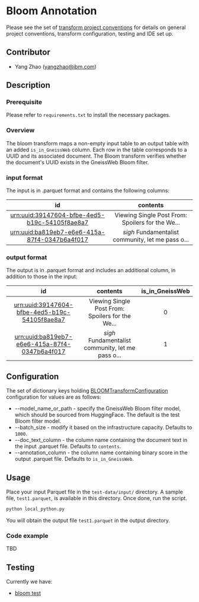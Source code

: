 # Bloom Annotation
Please see the set of [transform project conventions](../../README.md#transform-project-conventions) for details on general project conventions, transform configuration, testing and IDE set up.

## Contributor
- Yang Zhao (yangzhao@ibm.com)

## Description
### Prerequisite 
Please refer to `requirements.txt` to install the necessary packages.

### Overview
The bloom transform maps a non-empty input table to an output table with an added `is_in_GneissWeb` column. Each row in the table corresponds to a UUID and its associated document. The Bloom transform verifies whether the document's UUID exists in the GneissWeb Bloom filter.


### input format
The input is in .parquet format and contains the following columns:

| id  | contents | 
|:------:|:------:|
| <urn:uuid:39147604-bfbe-4ed5-b19c-54105f8ae8a7>  |    Viewing Single Post From: Spoilers for the We...   |
| <urn:uuid:ba819eb7-e6e6-415a-87f4-0347b6a4f017>  |    *sigh* Fundamentalist community, let me pass o...  |


### output format
The output is in .parquet format and includes an additional column, in addition to those in the input:

| id  | contents | is_in_GneissWeb  |
|:------:|:------:|:-------------:|
| <urn:uuid:39147604-bfbe-4ed5-b19c-54105f8ae8a7>  |    Viewing Single Post From: Spoilers for the We...   | 0     |
| <urn:uuid:ba819eb7-e6e6-415a-87f4-0347b6a4f017>  |    *sigh* Fundamentalist community, let me pass o...  | 1     |

## Configuration 
The set of dictionary keys holding [BLOOMTransformConfiguration](dpk_bloom/transform.py) 
configuration for values are as follows:


* --model_name_or_path - specify the GneissWeb Bloom filter model, which should be sourced from HuggingFace. The default is the test Bloom filter model.
* --batch_size - modify it based on the infrastructure capacity. Defaults to `1000`.
* --doc_text_column - the column name containing the document text in the input .parquet file. Defaults to `contents`.
* --annotation_column - the column name containing binary score in the output .parquet file. Defaults to `is_in_GneissWeb`.
  



## Usage
Place your input Parquet file in the `test-data/input/` directory. A sample file, `test1.parquet`, is available in this directory. Once done, run the script.

```python
python local_python.py
```

You will obtain the output file `test1.parquet` in the output directory.

### Code example
TBD

## Testing

Currently we have:
- [bloom test](test/test_bloom.py)
